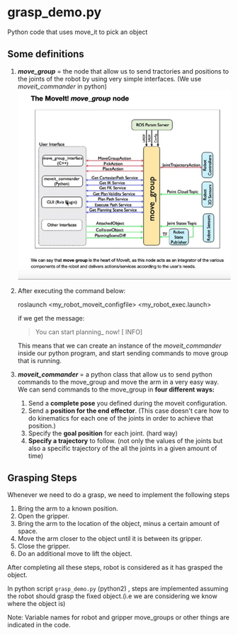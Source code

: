 
# grasp_demo.py
Python code that uses move_it to pick an object

## Some definitions

 1. ***move_group*** = the node that allow us to send tractories and positions  to the joints of the robot by using very simple
   interfaces. (We use *moveit_commander* in python) ![enter image description here](https://raw.githubusercontent.com/JAKD9/Ur5_Moveit_Gazebo/master/Grasp/schema%20for%20move_group.JPG?token=ABLVZNA76Q6PABAKIEP2JNK52CLPK)


 2. After executing the command below:
   
       roslaunch <my_robot_moveit_configfile> <my_robot_exec.launch>
   
     if we get the message:
    > You can start planning_ now! [ INFO]
   
    This means that we can create an instance of the *moveit_commander* 
   inside our python program, and start sending commands to move group
   that is running.
 3. ***moveit_commander*** = a python class that allow us to send python commands to the move_group and move the arm in a very easy way.  
We can send commands to the move_group in **four different ways:** 
    1) Send a **complete pose** you defined during the moveit configuration.
    2) Send a **position for the end effector**. (This case doesn't care how to do kinematics for each one of the joints in order to achieve that position.)
    3) Specify the **goal position** for each joint. (hard way) 
    4) **Specify a trajectory** to follow. (not only the values of the joints but also a specific trajectory of the all the joints in a given amount of time)
    
## Grasping Steps
Whenever we need to do a grasp, we need to implement the following steps
 
 1. Bring the arm to a known position.
 2. Open the gripper.
 3. Bring the arm to the location of the object, minus a certain amount of space.
 4. Move the arm closer to the object until it is between its gripper.
 5. Close the gripper.
 6. Do an additional move to lift the object.

After completing all these steps, robot is considered as it has grasped the object.

In python script `grasp_demo.py` (python2) , steps are implemented assuming the robot should grasp the fixed object.(i.e we are considering we know where the object is)

Note: Variable names for robot and gripper move_groups or other things are indicated in the code.






